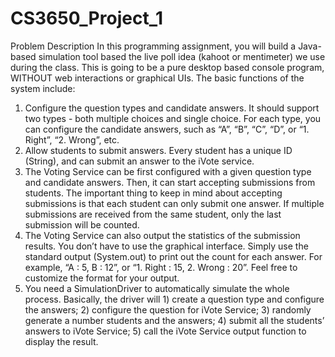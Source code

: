 # CS3650_Project_1

Problem Description
In this programming assignment, you will build a Java-based simulation tool based the live poll idea (kahoot or mentimeter) we use during the class. This is going to be a pure desktop based console program, WITHOUT web interactions or graphical UIs.
The basic functions of the system include:
1) Configure the question types and candidate answers. It should support two types - both multiple choices and single choice. For each type, you can configure the candidate answers, such as ​“A”, “B”, “C”, “D”​, or ​“1. Right”, “2. Wrong”​, etc.
2) Allow students to submit answers. Every student has a unique ​ID (String), and can submit an answer to the iVote service.
3) The Voting Service can be first configured with a given question type and candidate answers. Then, it can start accepting submissions from students. The important thing to keep in mind about accepting submissions is that each student can only submit one answer. If multiple submissions are received from the same student, only the last submission will be counted.
4) The Voting Service can also output the statistics of the submission results. You don’t have to use the graphical interface. Simply use the standard output (​System.out)​ to print out the count for each answer. For example, ​“A : 5, B : 12”​, or ​“1. Right : 15, 2. Wrong : 20”​. Feel free to customize the format for your output.
5) You need a ​SimulationDriver to automatically simulate the whole process. Basically, the driver will 1) create a question type and configure the answers; 2) configure the question for iVote Service; 3) randomly generate a number students and the answers; 4) submit all the students’ answers to iVote Service; 5) call the iVote Service output function to display the result.
